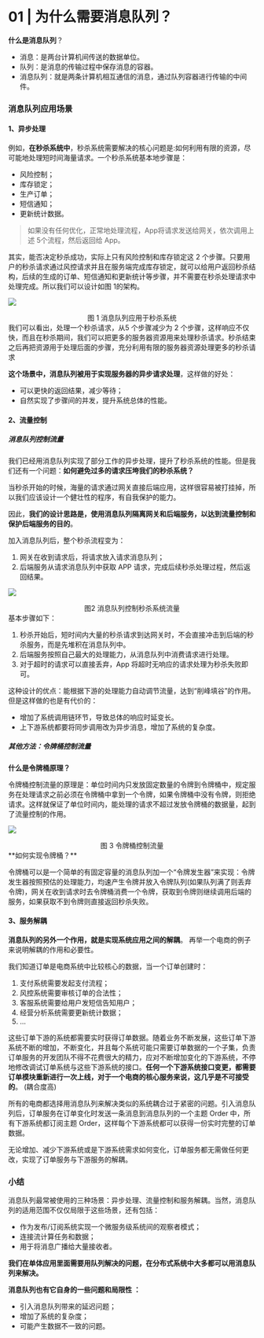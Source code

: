 # 01 | 为什么需要消息队列？

**什么是消息队列**？

- 消息：是两台计算机间传送的数据单位。
- 队列：是消息的传输过程中保存消息的容器。 
- 消息队列：就是两条计算机相互通信的消息，通过队列容器进行传输的中间件。

### 消息队列应用场景

#### 1、异步处理

例如，**在秒杀系统中**，秒杀系统需要解决的核心问题是:如何利用有限的资源，尽可能地处理短时间海量请求。一个秒杀系统基本地步骤是：

- 风险控制；
- 库存锁定；
- 生产订单；
- 短信通知；
- 更新统计数据。

> 如果没有任何优化，正常地处理流程，App将请求发送给网关，依次调用上述 5个流程，然后返回给 App。

其实，能否决定秒杀成功，实际上只有风险控制和库存锁定这 2 个步骤。只要用户的秒杀请求通过风控请求并且在服务端完成库存锁定，就可以给用户返回秒杀结构，后续的生成的订单、短信通知和更新统计等步骤，并不需要在秒杀处理请求中处理完成。所以我们可以设计如图 1的架构。

![](https://raw.githubusercontent.com/dddygin/image-storage/main/blog/image/middleware/mq/mq-master/mq-master-01-01.png)

<center>图 1 消息队列应用于秒杀系统</center>
我们可以看出，处理一个秒杀请求，从5 个步骤减少为 2 个步骤，这样响应不仅快，而且在秒杀期间，我们可以把更多的服务器资源用来处理秒杀请求。秒杀结束之后再把资源用于处理后面的步骤，充分利用有限的服务器资源处理更多的秒杀请求

**这个场景中，消息队列被用于实现服务器的异步请求处理**，这样做的好处：

- 可以更快的返回结果，减少等待；
- 自然实现了步骤间的并发，提升系统总体的性能。

#### 2、流量控制

##### 消息队列控制流量

我们已经用消息队列实现了部分工作的异步处理，提升了秒杀系统的性能。但是我们还有一个问题：**如何避免过多的请求压垮我们的秒杀系统？**

当秒杀开始的时候，海量的请求通过网关直接后端应用，这样很容易被打挂掉，所以我们应该设计一个健壮性的程序，有自我保护的能力。

因此，**我们的设计思路是，使用消息队列隔离网关和后端服务，以达到流量控制和保护后端服务的目的**。

加入消息队列后，整个秒杀流程变为：

1. 网关在收到请求后，将请求放入请求消息队列；
2. 后端服务从请求消息队列中获取 APP 请求，完成后续秒杀处理过程，然后返回结果。

  ![](https://raw.githubusercontent.com/dddygin/image-storage/main/blog/image/middleware/mq/mq-master/mq-master-01-02.png)

<center>图2 消息队列控制秒杀系统流量</center>
基本步骤如下：

1. 秒杀开始后，短时间内大量的秒杀请求到达网关时，不会直接冲击到后端的秒杀服务，而是先堆积在消息队列中。
2. 后端服务按照自己最大的处理能力，从消息队列中消费请求进行处理。
3. 对于超时的请求可以直接丢弃，App 将超时无响应的请求处理为秒杀失败即可。

这种设计的优点：能根据下游的处理能力自动调节流量，达到“削峰填谷”的作用。但是这样做的也是有代价的：

- 增加了系统调用链环节，导致总体的响应时延变长。
- 上下游系统都要将同步调用改为异步消息，增加了系统的复杂度。

##### 其他方法：令牌桶控制流量

**什么是令牌桶原理？**

令牌桶控制流量的原理是：单位时间内只发放固定数量的令牌到令牌桶中，规定服务在处理请求之前必须在令牌桶中拿到一个令牌，如果令牌桶中没有令牌，则拒绝请求。这样就保证了单位时间内，能处理的请求不超过发放令牌桶的数据量，起到了流量控制的作用。

![](https://raw.githubusercontent.com/dddygin/image-storage/main/blog/image/middleware/mq/mq-master/mq-master-01-03.png)

<center>图 3 令牌桶控制流量</center>
**如何实现令牌桶？**

令牌桶可以是一个简单的有固定容量的消息队列加一个“令牌发生器”来实现：令牌发生器按照预估的处理能力，均速产生令牌并放入令牌队列(如果队列满了则丢弃令牌)，网关在收到请求时去令牌桶消费一个令牌，获取到令牌则继续调用后端的服务，如果获取不到令牌则直接返回秒杀失败。

#### 3、服务解耦

**消息队列的另外一个作用，就是实现系统应用之间的解耦**。 再举一个电商的例子来说明解耦的作用和必要性。 

我们知道订单是电商系统中比较核心的数据，当一个订单创建时：

1. 支付系统需要发起支付流程；
2. 风控系统需要审核订单的合法性；
3. 客服系统需要给用户发短信告知用户；
4. 经营分析系统需要更新统计数据；
5. ...

这些订单下游的系统都需要实时获得订单数据。随着业务不断发展，这些订单下游系统不断的增加，不断变化，并且每个系统可能只需要订单数据的一个子集，负责订单服务的开发团队不得不花费很大的精力，应对不断增加变化的下游系统，不停地修改调试订单系统与这些下游系统的接口。**任何一个下游系统接口变更，都需要订单模块重新进行一次上线，对于一个电商的核心服务来说，这几乎是不可接受的**。 (耦合度高)

所有的电商都选择用消息队列来解决类似的系统耦合过于紧密的问题。引入消息队列后，订单服务在订单变化时发送一条消息到消息队列的一个主题 Order 中，所有下游系统都订阅主题 Order，这样每个下游系统都可以获得一份实时完整的订单数据。 

无论增加、减少下游系统或是下游系统需求如何变化，订单服务都无需做任何更改，实现了订单服务与下游服务的解耦。

### 小结

消息队列最常被使用的三种场景：异步处理、流量控制和服务解耦。当然，消息队列的适用范围不仅仅局限于这些场景，还有包括： 

- 作为发布/订阅系统实现一个微服务级系统间的观察者模式；
- 连接流计算任务和数据；
- 用于将消息广播给大量接收者。

**我们在单体应用里面需要用队列解决的问题，在分布式系统中大多都可以用消息队列来解决。** 

**消息队列也有它自身的一些问题和局限性 ：**

- 引入消息队列带来的延迟问题；
- 增加了系统的复杂度；
- 可能产生数据不一致的问题。